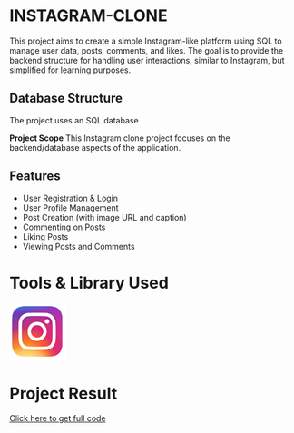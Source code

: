 # INSTAGRAM-CLONE
This project aims to create a simple Instagram-like platform using SQL to manage user data, posts, comments, and likes. The goal is to provide the backend structure for handling user interactions, similar to Instagram, but simplified for learning purposes.

## Database Structure
The project uses an SQL database

**Project Scope**
This Instagram clone project focuses on the backend/database aspects of the application.

## Features

- User Registration & Login
- User Profile Management
- Post Creation (with image URL and caption)
- Commenting on Posts
- Liking Posts
- Viewing Posts and Comments

 # Tools & Library Used
 [<img src="images/instagram clone logo.png" alt="insta-logo" width="100"/>](https://www.mysql.com/) &nbsp;

 # Project Result
 [Click here to get full code](INSTAGRAM_CLONE_CODE.sql)

